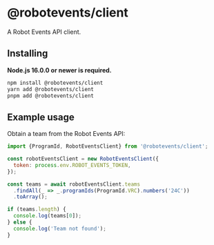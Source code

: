 # @robotevents/client

A Robot Events API client.

## Installing

**Node.js 16.0.0 or newer is required.**

```sh
npm install @robotevents/client
yarn add @robotevents/client
pnpm add @robotevents/client
```

## Example usage

Obtain a team from the Robot Events API:

```js
import {ProgramId, RobotEventsClient} from '@robotevents/client';

const robotEventsClient = new RobotEventsClient({
  token: process.env.ROBOT_EVENTS_TOKEN,
});

const teams = await robotEventsClient.teams
  .findAll(_ => _.programIds(ProgramId.VRC).numbers('24C'))
  .toArray();

if (teams.length) {
  console.log(teams[0]);
} else {
  console.log('Team not found');
}
```
